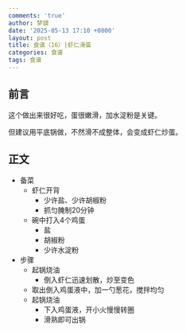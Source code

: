 ```yaml
---
comments: 'true'
author: 梦貘
date: '2025-05-13 17:10 +0800'
layout: post
title: 食谱（16）|虾仁滑蛋
categories: 食谱
tags: 食谱
---
```

## 前言

这个做出来很好吃，蛋很嫩滑，加水淀粉是关键。

但建议用平底锅做，不然滑不成整体，会变成虾仁炒蛋。

## 正文
- 备菜
  - 虾仁开背
    - 少许盐、少许胡椒粉
    - 抓匀腌制20分钟
  - 碗中打入4个鸡蛋
    - 盐
    - 胡椒粉
    - 少许水淀粉
- 步骤
  - 起锅烧油
    - 倒入虾仁迅速划散，炒至变色
  - 取出倒入鸡蛋液中，加一勺葱花，搅拌均匀
  - 起锅烧油
    - 下入鸡蛋液，开小火慢慢转圈
    - 滑熟即可出锅